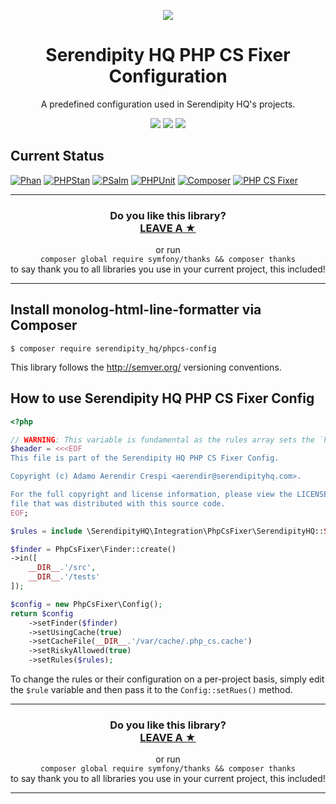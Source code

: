 <p align="center">
    <a href="http://www.serendipityhq.com" target="_blank">
        <img style="max-width: 350px" src="http://www.serendipityhq.com/assets/open-source-projects/Logo-SerendipityHQ-Icon-Text-Purple.png">
    </a>
</p>

<h1 align="center">Serendipity HQ PHP CS Fixer Configuration</h1>
<p align="center">A predefined configuration used in Serendipity HQ's projects.</p>
<p align="center">
    <a href="https://github.com/SerendipityHQ/phpcs-config/releases"><img src="https://img.shields.io/packagist/v/serendipity_hq/phpcs-config.svg?style=flat-square"></a>
    <a href="https://opensource.org/licenses/MIT"><img src="https://img.shields.io/badge/license-MIT-brightgreen.svg?style=flat-square"></a>
    <a href="https://github.com/SerendipityHQ/phpcs-config/releases"><img src="https://img.shields.io/packagist/php-v/serendipity_hq/phpcs-config?color=%238892BF&style=flat-square&logo=php" /></a>
</p>

## Current Status

[![Phan](https://github.com/SerendipityHQ/phpcs-config/workflows/Phan/badge.svg)](https://github.com/SerendipityHQ/phpcs-config/actions?query=branch%3Adev)
[![PHPStan](https://github.com/SerendipityHQ/phpcs-config/workflows/PHPStan/badge.svg)](https://github.com/SerendipityHQ/phpcs-config/actions?query=branch%3Adev)
[![PSalm](https://github.com/SerendipityHQ/phpcs-config/workflows/PSalm/badge.svg)](https://github.com/SerendipityHQ/phpcs-config/actions?query=branch%3Adev)
[![PHPUnit](https://github.com/SerendipityHQ/phpcs-config/workflows/PHPunit/badge.svg)](https://github.com/SerendipityHQ/phpcs-config/actions?query=branch%3Adev)
[![Composer](https://github.com/SerendipityHQ/phpcs-config/workflows/Composer/badge.svg)](https://github.com/SerendipityHQ/phpcs-config/actions?query=branch%3Adev)
[![PHP CS Fixer](https://github.com/SerendipityHQ/phpcs-config/workflows/PHP%20CS%20Fixer/badge.svg)](https://github.com/SerendipityHQ/phpcs-config/actions?query=branch%3Adev)

<hr />
<h3 align="center">
    <b>Do you like this library?</b><br />
    <b><a href="#js-repo-pjax-container">LEAVE A &#9733;</a></b>
</h3>
<p align="center">
    or run<br />
    <code>composer global require symfony/thanks && composer thanks</code><br />
    to say thank you to all libraries you use in your current project, this included!
</p>
<hr />

## Install monolog-html-line-formatter via Composer

    $ composer require serendipity_hq/phpcs-config

This library follows the http://semver.org/ versioning conventions.

## How to use Serendipity HQ PHP CS Fixer Config

```php
<?php

// WARNING: This variable is fundamental as the rules array sets the `header_comment` rule and expects the variable exists.
$header = <<<EOF
This file is part of the Serendipity HQ PHP CS Fixer Config.

Copyright (c) Adamo Aerendir Crespi <aerendir@serendipityhq.com>.

For the full copyright and license information, please view the LICENSE
file that was distributed with this source code.
EOF;

$rules = include \SerendipityHQ\Integration\PhpCsFixer\SerendipityHQ::SHQ_LIBRARY;

$finder = PhpCsFixer\Finder::create()
->in([
    __DIR__.'/src',
    __DIR__.'/tests'
]);

$config = new PhpCsFixer\Config();
return $config
    ->setFinder($finder)
    ->setUsingCache(true)
    ->setCacheFile(__DIR__.'/var/cache/.php_cs.cache')
    ->setRiskyAllowed(true)
    ->setRules($rules);

```

To change the rules or their configuration on a per-project basis, simply edit the `$rule` variable and then pass it to the `Config::setRues()` method.

<hr />
<h3 align="center">
    <b>Do you like this library?</b><br />
    <b><a href="#js-repo-pjax-container">LEAVE A &#9733;</a></b>
</h3>
<p align="center">
    or run<br />
    <code>composer global require symfony/thanks && composer thanks</code><br />
    to say thank you to all libraries you use in your current project, this included!
</p>
<hr />
